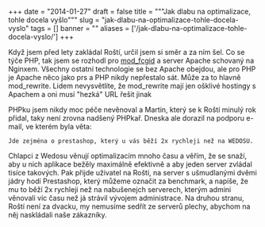 
+++
date = "2014-01-27"
draft = false
title = """Jak dlabu na optimalizace, tohle docela vyšlo"""
slug = "jak-dlabu-na-optimalizace-tohle-docela-vyslo"
tags = []
banner = ""
aliases = ['/jak-dlabu-na-optimalizace-tohle-docela-vyslo/']
+++

Když jsem před lety zakládal Roští, určil jsem si směr a za ním šel. Co se týče PHP, tak jsem se rozhodl pro [mod_fcgid](http://httpd.apache.org/mod_fcgid/) a server Apache schovaný na Nginxem. Všechny ostatní technologie se bez Apache obejdou, ale pro PHP je Apache něco jako prs a PHP nikdy nepřestalo sát. Může za to hlavně mod_rewrite. Lidem nevysvětlíte, že mod_rewrite mají jen ošklivé hostingy s Apachem a oni musí "hezká" URL řešit jinak

PHPku jsem nikdy moc péče nevěnoval a Martin, který se k Roští minulý rok přidal, taky není zrovna nadšený PHPkař. Dneska ale dorazil na podporu e-mail, ve kterém byla věta:

    Jde zejména o prestashop, který u vás běží 2x rychleji než na WEDOSU.

Chlapci z Wedosu věnují optimalizacím mnoho času a věřím, že se snaží, aby u nich aplikace bežěly maximálně efektivně a aby jeden server zvládal tisíce takových. Pak přijde uživatel na Roští, na server s ušmudlanými dvěmi jádry hodí Prestashop, který můžeme označit za benchmark, a napíše, že mu to běží 2x rychleji než na nabušenejch serverech, kterým admini věnovali víc času než já strávil vývojem administrace. Na druhou stranu, Roští není za dvacku, my nemusíme sedřít ze serverů plechy, abychom na něj naskládali naše zákazníky.

